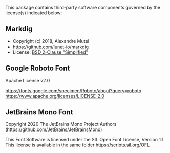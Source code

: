 This package contains third-party software components governed by the license(s) indicated below:

## Markdig

* Copyright (c) 2018, Alexandre Mutel
* https://github.com/lunet-io/markdig
* License: [BSD 2-Clause "Simplified"](https://github.com/lunet-io/markdig/blob/master/license.txt)

## Google Roboto Font

Apache License v2.0

https://fonts.google.com/specimen/Roboto/about?query=roboto
https://www.apache.org/licenses/LICENSE-2.0

## JetBrains Mono Font

Copyright 2020 The JetBrains Mono Project Authors (https://github.com/JetBrains/JetBrainsMono)

This Font Software is licensed under the SIL Open Font License, Version 1.1.
This license is available in the same folder
https://scripts.sil.org/OFL
